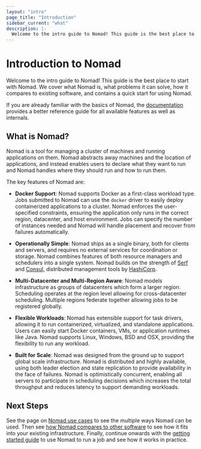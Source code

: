 ```yaml
---
layout: "intro"
page_title: "Introduction"
sidebar_current: "what"
description: |-
  Welcome to the intro guide to Nomad! This guide is the best place to start with Nomad. We cover what Nomad is, what problems it can solve, how it compares to existing software, and a quick start for using Nomad.
---
```


# Introduction to Nomad

Welcome to the intro guide to Nomad! This guide is the best
place to start with Nomad. We cover what Nomad is, what
problems it can solve, how it compares to existing software,
and contains a quick start for using Nomad.

If you are already familiar with the basics of Nomad, the
[documentation](/docs/index.html) provides a better reference
guide for all available features as well as internals.

## What is Nomad?

Nomad is a tool for managing a cluster of machines and running applications
on them. Nomad abstracts away machines and the location of applications,
and instead enables users to declare what they want to run and Nomad handles
where they should run and how to run them.

The key features of Nomad are:

* **Docker Support**: Nomad supports Docker as a first-class workload type.
  Jobs submitted to Nomad can use the `docker` driver to easily deploy containerized
  applications to a cluster. Nomad enforces the user-specified constraints,
  ensuring the application only runs in the correct region, datacenter, and host
  environment. Jobs can specify the number of instances needed and
  Nomad will handle placement and recover from failures automatically.

* **Operationally Simple**: Nomad ships as a single binary, both for clients and servers,
  and requires no external services for coordination or storage. Nomad combines features
  of both resource managers and schedulers into a single system. Nomad builds on the strength
  of [Serf](https://www.serf.io) and [Consul](https://www.consul.io), distributed management
  tools by [HashiCorp](https://www.hashicorp.com).

* **Multi-Datacenter and Multi-Region Aware**: Nomad models infrastructure as
  groups of datacenters which form a larger region. Scheduling operates at the region
  level allowing for cross-datacenter scheduling. Multiple regions federate together
  allowing jobs to be registered globally.

* **Flexible Workloads**: Nomad has extensible support for task drivers, allowing it to run
  containerized, virtualized, and standalone applications. Users can easily start Docker
  containers, VMs, or application runtimes like Java. Nomad supports Linux, Windows, BSD and OSX,
  providing the flexibility to run any workload.

* **Built for Scale**: Nomad was designed from the ground up to support global scale
  infrastructure. Nomad is distributed and highly available, using both
  leader election and state replication to provide availability in the face
  of failures. Nomad is optimistically concurrent, enabling all servers to participate
  in scheduling decisions which increases the total throughput and reduces latency
  to support demanding workloads.

## Next Steps

See the page on [Nomad use cases](/intro/use-cases.html) to see the
multiple ways Nomad can be used. Then see
[how Nomad compares to other software](/intro/vs/index.html)
to see how it fits into your existing infrastructure. Finally, continue onwards with
the [getting started guide](/intro/getting-started/install.html) to use
Nomad to run a job and see how it works in practice.

